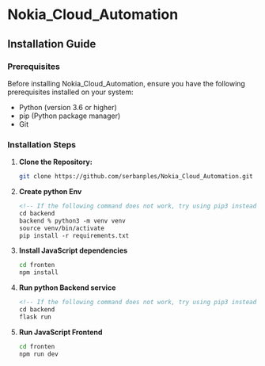 # Nokia_Cloud_Automation

## Installation Guide

### Prerequisites
Before installing Nokia_Cloud_Automation, ensure you have the following prerequisites installed on your system:
- Python (version 3.6 or higher)
- pip (Python package manager)
- Git

### Installation Steps

1. **Clone the Repository:**
   ```bash
   git clone https://github.com/serbanples/Nokia_Cloud_Automation.git

2. **Create python Env**
    ```markdown
    <!-- If the following command does not work, try using pip3 instead -->
    cd backend
    backend % python3 -m venv venv
    source venv/bin/activate
    pip install -r requirements.txt


2. **Install JavaScript dependencies**
    ```bash
    cd fronten
    npm install

3. **Run python Backend service**
    ```markdown
    <!-- If the following command does not work, try using pip3 instead -->
    cd backend
    flask run

4. **Run JavaScript Frontend**
    ```bash
    cd fronten
    npm run dev
